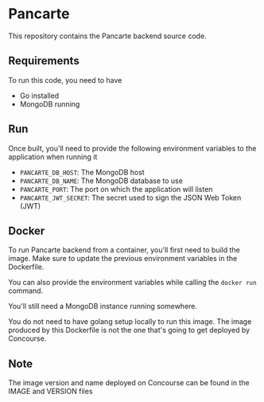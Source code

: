 # Pancarte
This repository contains the Pancarte backend source code.

## Requirements
To run this code, you need to have
* Go installed
* MongoDB running

## Run
Once built, you'll need to provide the following environment variables to the application when running it
* `PANCARTE_DB_HOST`: The MongoDB host
* `PANCARTE_DB_NAME`: The MongoDB database to use
* `PANCARTE_PORT`: The port on which the application will listen
* `PANCARTE_JWT_SECRET`: The secret used to sign the JSON Web Token (JWT)

## Docker
To run Pancarte backend from a container, you'll first need to build the image. Make sure to update the previous environment variables in the Dockerfile.

You can also provide the environment variables while calling the `docker run` command.

You'll still need a MongoDB instance running somewhere.

You do not need to have golang setup locally to run this image. The image produced by this Dockerfile is not the one that's going to get deployed by Concourse.

## Note
The image version and name deployed on Concourse can be found in the IMAGE and VERSION files
